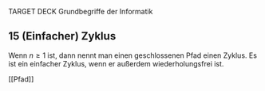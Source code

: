TARGET DECK
Grundbegriffe der Informatik

15 (Einfacher) Zyklus
---
Wenn $n \geq 1$ ist, dann nennt man einen geschlossenen Pfad einen Zyklus. Es ist ein einfacher Zyklus, wenn er außerdem wiederholungsfrei ist. 
<!--ID: 1707246435508-->

[[Pfad]]